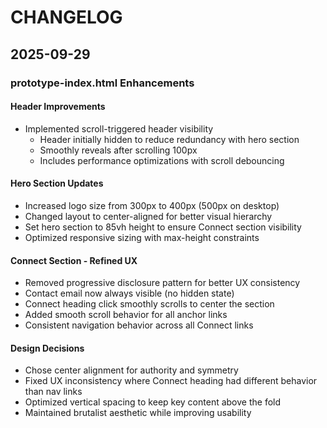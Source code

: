 # CHANGELOG

## 2025-09-29

### prototype-index.html Enhancements

#### Header Improvements
- Implemented scroll-triggered header visibility
  - Header initially hidden to reduce redundancy with hero section
  - Smoothly reveals after scrolling 100px
  - Includes performance optimizations with scroll debouncing

#### Hero Section Updates
- Increased logo size from 300px to 400px (500px on desktop)
- Changed layout to center-aligned for better visual hierarchy
- Set hero section to 85vh height to ensure Connect section visibility
- Optimized responsive sizing with max-height constraints

#### Connect Section - Refined UX
- Removed progressive disclosure pattern for better UX consistency
- Contact email now always visible (no hidden state)
- Connect heading click smoothly scrolls to center the section
- Added smooth scroll behavior for all anchor links
- Consistent navigation behavior across all Connect links

#### Design Decisions
- Chose center alignment for authority and symmetry
- Fixed UX inconsistency where Connect heading had different behavior than nav links
- Optimized vertical spacing to keep key content above the fold
- Maintained brutalist aesthetic while improving usability
